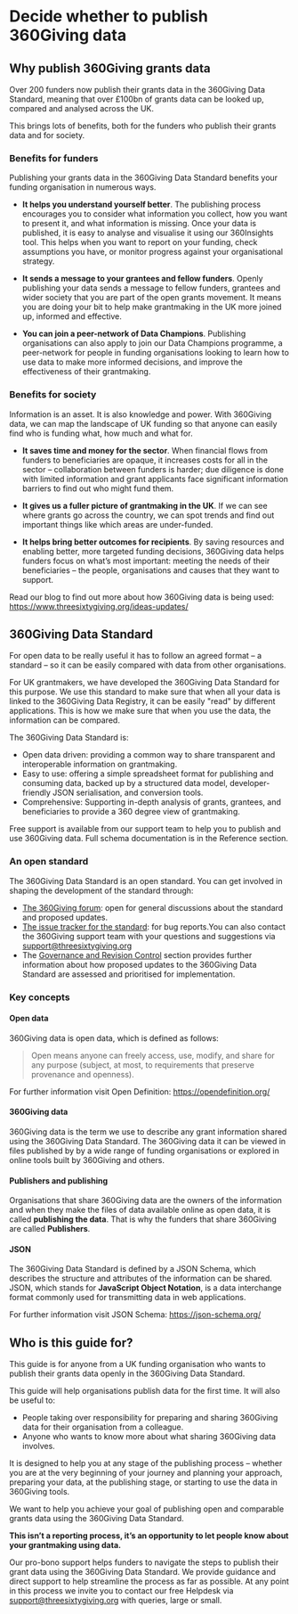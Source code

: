 # Decide whether to publish 360Giving data

## Why publish 360Giving grants data
Over 200 funders now publish their grants data in the 360Giving Data Standard, meaning that over £100bn of grants data can be looked up, compared and analysed across the UK.

This brings lots of benefits, both for the funders who publish their grants data and for society.

### Benefits for funders
Publishing your grants data in the 360Giving Data Standard benefits your funding organisation in numerous ways.

- **It helps you understand yourself better**. The publishing process encourages you to consider what information you collect, how you want to present it, and what information is missing. Once your data is published, it is easy to analyse and visualise it using our 360Insights tool. This helps when you want to report on your funding, check assumptions you have, or monitor progress against your organisational strategy.

- **It sends a message to your grantees and fellow funders**. Openly publishing your data sends a message to fellow funders, grantees and wider society that you are part of the open grants movement. It means you are doing your bit to help make grantmaking in the UK more joined up, informed and effective.

- **You can join a peer-network of Data Champions**. Publishing organisations can also apply to join our Data Champions programme, a peer-network for people in funding organisations looking to learn how to use data to make more informed decisions, and improve the effectiveness of their grantmaking.

### Benefits for society
Information is an asset. It is also knowledge and power. With 360Giving data, we can map the landscape of UK funding so that anyone can easily find who is funding what, how much and what for.

- **It saves time and money for the sector**. When financial flows from funders to beneficiaries are opaque, it increases costs for all in the sector – collaboration between funders is harder; due diligence is done with limited information and grant applicants face significant information barriers to find out who might fund them.

- **It gives us a fuller picture of grantmaking in the UK**. If we can see where grants go across the country, we can spot trends and find out important things like which areas are under-funded.

- **It helps bring better outcomes for recipients**. By saving resources and enabling better, more targeted funding decisions, 360Giving data helps funders focus on what’s most important: meeting the needs of their beneficiaries – the people, organisations and causes that they want to support.

Read our blog to find out more about how 360Giving data is being used: https://www.threesixtygiving.org/ideas-updates/

## 360Giving Data Standard
For open data to be really useful it has to follow an agreed format – a standard – so it can be easily compared with data from other organisations.

For UK grantmakers, we have developed the 360Giving Data Standard for this purpose. We use this standard to make sure that when all your data is linked to the 360Giving Data Registry, it can be easily "read" by different applications. This is how we make sure that when you use the data, the information can be compared.

The 360Giving Data Standard is:
- Open data driven: providing a common way to share transparent and interoperable information on grantmaking.
- Easy to use: offering a simple spreadsheet format for publishing and consuming data, backed up by a structured data model, developer-friendly JSON serialisation, and conversion tools.
- Comprehensive:  Supporting in-depth analysis of grants, grantees, and beneficiaries to provide a 360 degree view of grantmaking.

Free support is available from our support team to help you to publish and use 360Giving data.
Full schema documentation is in the Reference section.

### An open standard
The 360Giving Data Standard is an open standard. You can get involved in shaping the development of the standard through:
- [The 360Giving forum](https://forum.threesixtygiving.org/): open for general discussions about the standard and proposed updates.
- [The issue tracker for the standard](https://github.com/ThreeSixtyGiving/standard/issues): for bug reports.You can also contact the 360Giving support team with your questions and suggestions via support@threesixtygiving.org
- The [Governance and Revision Control](https://standard.threesixtygiving.org/en/latest/governance/) section provides further information about how proposed updates to the 360Giving Data Standard are assessed and prioritised for implementation. 

### Key concepts

#### Open data
360Giving data is open data, which is defined as follows:

> Open means anyone can freely access, use, modify, and share for any purpose (subject, at most, to requirements that preserve provenance and openness).

For further information visit Open Definition: https://opendefinition.org/

#### 360Giving data
360Giving data is the term we use to describe any grant information shared using the 360Giving Data Standard. The 360Giving data it can be viewed in files published by by a wide range of funding organisations or explored in online tools built by 360Giving and others.

#### Publishers and publishing
Organisations that share 360Giving data are the owners of the information and when they make the files of data available online as open data, it is called **publishing the data**. That is why the funders that share 360Giving are called **Publishers**.

#### JSON
The 360Giving Data Standard is defined by a JSON Schema, which describes the structure and attributes of the information can be shared. JSON, which stands for **JavaScript Object Notation**, is a data interchange format commonly used for transmitting data in web applications. 

For further information visit JSON Schema: https://json-schema.org/

## Who is this guide for?
This guide is for anyone from a UK funding organisation who wants to publish their grants data openly in the 360Giving Data Standard. 

This guide will help organisations publish data for the first time. It will also be useful to:
- People taking over responsibility for preparing and sharing 360Giving data for their organisation from a colleague.
- Anyone who wants to know more about what sharing 360Giving data involves.

It is designed to help you at any stage of the publishing process – whether you are at the very beginning of your journey and planning your approach, preparing your data, at the publishing stage, or starting to use the data in 360Giving tools.

We want to help you achieve your goal of publishing open and comparable grants data using the 360Giving Data Standard.

**This isn’t a reporting process, it’s an opportunity to let people know about your grantmaking using data.**

Our pro-bono support helps funders to navigate the steps to publish their grant data using the 360Giving Data Standard. We provide guidance and direct support to help streamline the process as far as possible. At any point in this process we invite you to contact our free Helpdesk via support@threesixtygiving.org with queries, large or small.
